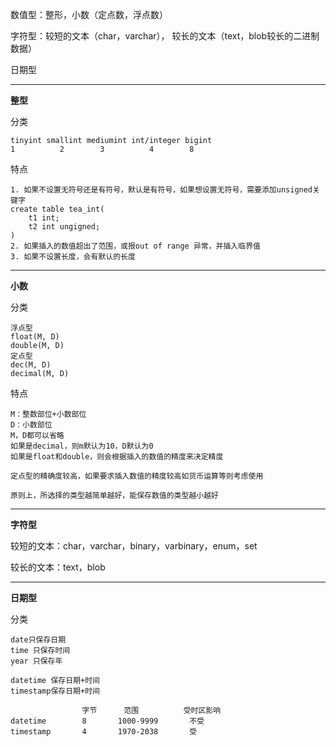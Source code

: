 数值型：整形，小数（定点数，浮点数）

字符型：较短的文本（char，varchar）， 较长的文本（text，blob较长的二进制数据）

日期型

---

**整型**

分类

```
tinyint smallint mediumint int/integer bigint
1    	   2		3		   4		8
```

特点

```
1. 如果不设置无符号还是有符号，默认是有符号，如果想设置无符号，需要添加unsigned关键字
create table tea_int(
	t1 int;
	t2 int ungigned;
)
2. 如果插入的数值超出了范围，或报out of range 异常，并插入临界值
3. 如果不设置长度，会有默认的长度
```

---

**小数**

分类

```
浮点型
float(M, D)
double(M, D)
定点型
dec(M, D)
decimal(M, D)
```

特点

```
M：整数部位+小数部位
D：小数部位
M，D都可以省略
如果是decimal，则m默认为10，D默认为0
如果是float和double，则会根据插入的数值的精度来决定精度

定点型的精确度较高，如果要求插入数值的精度较高如货币运算等则考虑使用

原则上，所选择的类型越简单越好，能保存数值的类型越小越好
```

---

**字符型**

较短的文本：char，varchar，binary，varbinary，enum，set

较长的文本：text，blob

---

**日期型**

分类

```
date只保存日期
time 只保存时间
year 只保存年

datetime 保存日期+时间
timestamp保存日期+时间

				字节		范围			受时区影响
datetime		8		1000-9999		不受
timestamp		4		1970-2038		受
```











